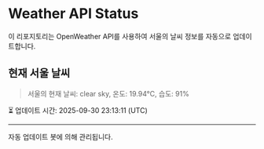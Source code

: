 
# Weather API Status

이 리포지토리는 OpenWeather API를 사용하여 서울의 날씨 정보를 자동으로 업데이트합니다.

## 현재 서울 날씨
> 서울의 현재 날씨: clear sky, 온도: 19.94°C, 습도: 91%

⏳ 업데이트 시간: 2025-09-30 23:13:11 (UTC)

---
자동 업데이트 봇에 의해 관리됩니다.
